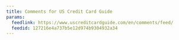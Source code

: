 ```yaml
---
title: Comments for US Credit Card Guide
params:
  feedlink: https://www.uscreditcardguide.com/en/comments/feed/
  feedid: 127216e4a737b5e12d974b9304932a34
---
```

